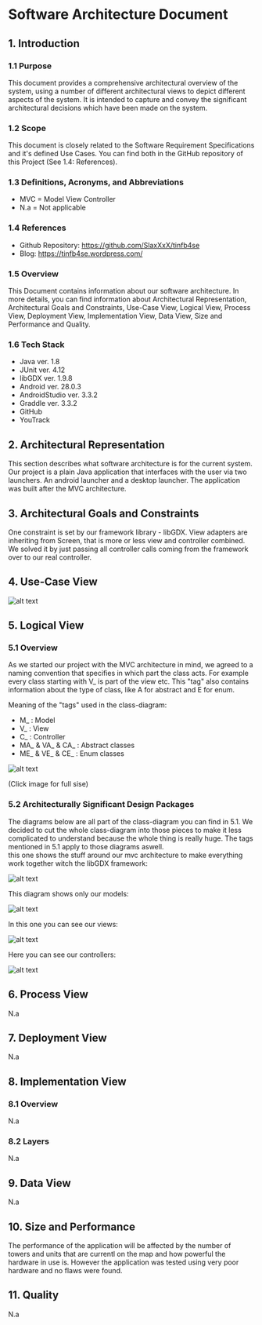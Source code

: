 # Software Architecture Document


## 1. Introduction

### 1.1	Purpose
This document provides a comprehensive architectural overview of the system, using a number of different architectural views to depict different aspects of the system. It is intended to capture and convey the significant architectural decisions which have been made on the system.

### 1.2	Scope
This document is closely related to the Software Requirement Specifications and it's defined Use Cases. You can find both in the GitHub repository of this Project (See 1.4: References). 
 
### 1.3	Definitions, Acronyms, and Abbreviations
* MVC = Model View Controller
* N.a = Not applicable

### 1.4	References
* Github Repository: https://github.com/SlaxXxX/tinfb4se
* Blog: https://tinfb4se.wordpress.com/

### 1.5	Overview
This Document contains information about our software architecture. In more details, you can find information about Architectural Representation, Architectural Goals and Constraints, Use-Case View,
Logical View, Process View, Deployment View, Implementation View, Data View, Size and Performance and Quality.

### 1.6 Tech Stack
* Java ver. 1.8
* JUnit ver. 4.12
* libGDX ver. 1.9.8
* Android ver. 28.0.3
* AndroidStudio ver. 3.3.2
* Graddle ver. 3.3.2
* GitHub
* YouTrack

## 2. Architectural Representation
This section describes what software architecture is for the current system. Our project is a plain Java application that interfaces with the user via two launchers. An android launcher and a desktop launcher.
The application was built after the MVC architecture.

## 3. Architectural Goals and Constraints
One constraint is set by our framework library - libGDX. View adapters are inheriting from Screen, that is more or less view and controller combined.
We solved it by just passing all controller calls coming from the framework over to our real controller.

## 4. Use-Case View
![alt text][UCD]

[UCD]: https://github.com/SlaxXxX/tinfb4se/blob/master/projectFiles/OverallUseCaseDiagram.png "Use Case Diagram"

## 5. Logical View

### 5.1 Overview
As we started our project with the MVC architecture in mind, we agreed to a naming convention that specifies in which part the class acts.
For example every class starting with V_ is part of the view etc.
This "tag" also contains information about the type of class, like A for abstract and E for enum.

Meaning of the "tags" used in the class-diagram:
* M_ : Model
* V_ : View
* C_ : Controller
* MA_ & VA_ & CA_ : Abstract classes
* ME_ & VE_ & CE_ : Enum classes

![alt text][ClassDiagram]

[ClassDiagram]: https://github.com/SlaxXxX/tinfb4se/blob/master/projectFiles/ClassDiagram.png "Class Diagram"
(Click image for full sise)

### 5.2	Architecturally Significant Design Packages
The diagrams below are all part of the class-diagram you can find in 5.1. We decided to cut the whole class-diagram into those pieces to make it less complicated to understand because the whole thing is really huge. The tags mentioned in 5.1 apply to those diagrams aswell. 
</br> this one shows the stuff around our mvc architecture to make everything work together witch the libGDX framework:

![alt text][ClassDiagramCollapsed]

[ClassDiagramCollapsed]: https://github.com/SlaxXxX/tinfb4se/blob/master/projectFiles/ClassDiagram_collapsed.png "Class Diagram Collapsed"

This diagram shows only our models:

![alt text][ClassDiagramModel]

[ClassDiagramModel]: https://github.com/SlaxXxX/tinfb4se/blob/master/projectFiles/ClassDiagram_model.png "Class Diagram Model"

In this one you can see our views:

![alt text][ClassDiagramView]

[ClassDiagramView]: https://github.com/SlaxXxX/tinfb4se/blob/master/projectFiles/ClassDiagram_view.png "Class Diagram View"

Here you can see our controllers:

![alt text][ClassDiagramController]

[ClassDiagramController]: https://github.com/SlaxXxX/tinfb4se/blob/master/projectFiles/ClassDiagram_controller.png "Class Diagram Controller"

## 6. Process View 
N.a


## 7. Deployment View 
N.a


## 8. Implementation View 

### 8.1 Overview
N.a

### 8.2 Layers
N.a


## 9. Data View
N.a


## 10. Size and Performance
The performance of the application will be affected by the number of towers and units that are currentl on the map and how powerful the hardware in use is. However the application was tested using very poor hardware and no flaws were found.


## 11. Quality
N.a
